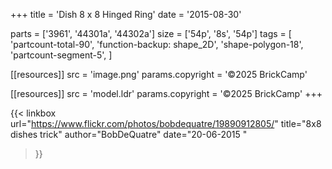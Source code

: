 +++
title = 'Dish 8 x 8 Hinged Ring'
date  = '2015-08-30'

parts = ['3961', '44301a', '44302a']
size  = ['54p', '8s', '54p']
tags  = [
  'partcount-total-90',
  'function-backup: shape_2D',
  'shape-polygon-18',
  'partcount-segment-5',
]

[[resources]]
src              = 'image.png'
params.copyright = '©2025 BrickCamp'

[[resources]]
src              = 'model.ldr'
params.copyright = '©2025 BrickCamp'
+++

{{< linkbox
    url="https://www.flickr.com/photos/bobdequatre/19890912805/"
    title="8x8 dishes trick"
    author="BobDeQuatre"
    date="20-06-2015 "
>}}
